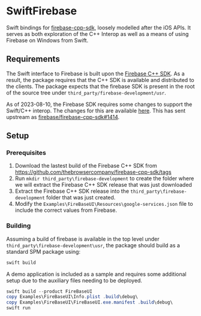 # SwiftFirebase

Swift bindings for [firebase-cpp-sdk](https://github.com/firebase/firebase-cpp-sdk), loosely modelled after the iOS APIs.  It serves as both exploration of the C++ Interop as well as a means of using Firebase on Windows from Swift.

## Requirements

The Swift interface to Firebase is built upon the [Firebase C++ SDK](https://github.com/firebase/firebase-cpp-sdk).  As a result, the package requires that the C++ SDK is available and distributed to the clients.  The package expects that the firebase SDK is present in the root of the source tree under `third_party/firebase-development/usr`.

As of 2023-08-10, the Firebase SDK requires some changes to support the Swift/C++ interop.  The changes for this are available [here](patches/0001-Add-a-couple-of-workarounds-for-Swift-on-Windows.patch).  This has sent upstream as [firebase/firebase-cpp-sdk#1414](https://github.com/firebase/firebase-cpp-sdk/pull/1414).

## Setup

### Prerequisites

1. Download the lastest build of the Firebase C++ SDK from https://github.com/thebrowsercompany/firebase-cpp-sdk/tags
2. Run `mkdir third_party\firebase-development` to create the folder where we will extract the Firebase C++ SDK release that was just downloaded
3. Extract the Firebase C++ SDK release into the `third_party\firebase-development` folder that was just created.
4. Modify the `Examples\FireBaseUI\Resources\google-services.json` file to include the correct values from Firebase.

### Building

Assuming a build of firebase is available in the top level under `third_party\firebase-development\usr`, the package should build as a standard SPM package using:
```powershell
swift build
```

A demo application is included as a sample and requires some additional setup due to the auxiliary files needing to be deployed.
```powershell
swift build --product FireBaseUI
copy Examples\FireBaseUI\Info.plist .build\debug\
copy Examples\FireBaseUI\FireBaseUI.exe.manifest .build\debug\
swift run
```

